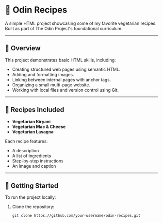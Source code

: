 # 🍴 Odin Recipes

A simple HTML project showcasing some of my favorite vegetarian recipes.  
Built as part of The Odin Project's foundational curriculum.

---

## 📌 Overview

This project demonstrates basic HTML skills, including:

- Creating structured web pages using semantic HTML.
- Adding and formatting images.
- Linking between internal pages with anchor tags.
- Organizing a small multi-page website.
- Working with local files and version control using Git.

---

## 📖 Recipes Included

- **Vegetarian Biryani**
- **Vegetarian Mac & Cheese**
- **Vegetarian Lasagna**

Each recipe features:
- A description
- A list of ingredients
- Step-by-step instructions
- An image and caption

---

## 🚀 Getting Started

To run the project locally:

1. Clone the repository:
   ```bash
   git clone https://github.com/your-username/odin-recipes.git
